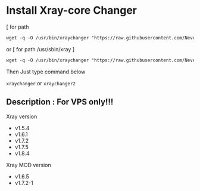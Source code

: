 # Install Xray-core Changer
[ for path 
 ```html
wget -q -O /usr/bin/xraychanger "https://raw.githubusercontent.com/NevermoreSSH/Xcore-custompath/main/xraychanger.sh" && chmod +x /usr/bin/xraychanger && xraychanger
  ```
or [ for path /usr/sbin/xray ]
 ```html
wget -q -O /usr/bin/xraychanger "https://raw.githubusercontent.com/NevermoreSSH/Xcore-custompath/main/xraychanger.sh" && chmod +x /usr/bin/xraychanger && xraychanger
  ```
Then Just type command below

`xraychanger` or `xraychanger2`


## Description : For VPS only!!!

 Xray version
- v1.5.4
- v1.6.1
- v1.7.2
- v1.7.5
- v1.8.4

Xray MOD version
- v1.6.5
- v1.7.2-1
